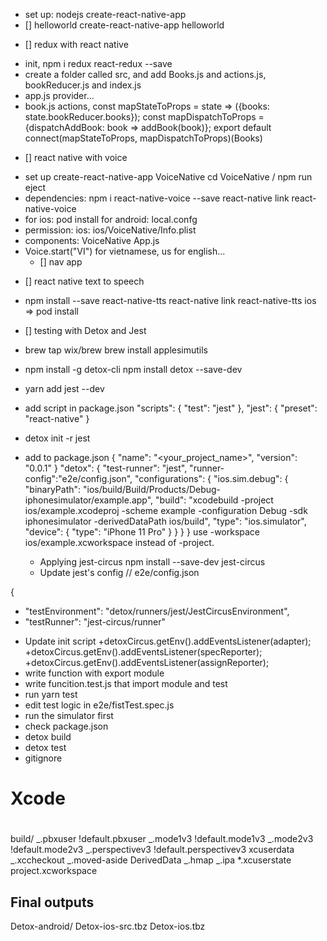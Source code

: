 - set up:
  nodejs
  create-react-native-app
- [] helloworld
  create-react-native-app helloworld

* [] redux with react native

- init, npm i redux react-redux --save
- create a folder called src, and add Books.js and actions.js, bookReducer.js and index.js
- app.js provider...
- book.js
  actions,
  const mapStateToProps = state => ({books: state.bookReducer.books});
  const mapDispatchToProps = {dispatchAddBook: book => addBook(book)};
  export default connect(mapStateToProps, mapDispatchToProps)(Books)

* [] react native with voice

- set up
  create-react-native-app VoiceNative
  cd VoiceNative / npm run eject
- dependencies:
  npm i react-native-voice --save
  react-native link react-native-voice
- for ios: pod install
  for android: local.confg
- permission:
  ios: ios/VoiceNative/Info.plist
- components:
  VoiceNative
  App.js
- Voice.start("VI") for vietnamese, us for english...
  - [] nav app

* [] react native text to speech

- npm install --save react-native-tts
  react-native link react-native-tts
  ios => pod install

* [] testing with Detox and Jest

- brew tap wix/brew
  brew install applesimutils
- npm install -g detox-cli
  npm install detox --save-dev
- yarn add jest --dev
- add script in package.json
  "scripts": {
  "test": "jest"
  },
  "jest": {
  "preset": "react-native"
  }

- detox init -r jest
- add to package.json
  {
  "name": "<your_project_name>",
  "version": "0.0.1"
  }
  "detox": {
  "test-runner": "jest",
  "runner-config":"e2e/config.json",
  "configurations": {
  "ios.sim.debug": {
  "binaryPath": "ios/build/Build/Products/Debug-iphonesimulator/example.app",
  "build": "xcodebuild -project ios/example.xcodeproj -scheme example -configuration Debug -sdk iphonesimulator -derivedDataPath ios/build",
  "type": "ios.simulator",
  "device": {
  "type": "iPhone 11 Pro"
  }
  }
  }
  }
  use -workspace ios/example.xcworkspace instead of -project.

  - Applying jest-circus
    npm install --save-dev jest-circus
  - Update jest's config
    // e2e/config.json

{

<!-- "testEnvironment": "node" -->

- "testEnvironment": "detox/runners/jest/JestCircusEnvironment",
- "testRunner": "jest-circus/runner"

* Update init script
  <!-- -jasmine.getEnv().addReporter(adapter);
  -jasmine.getEnv().addReporter(specReporter);
  -jasmine.getEnv().addReporter(assignReporter); -->
  +detoxCircus.getEnv().addEventsListener(adapter);
  +detoxCircus.getEnv().addEventsListener(specReporter);
  +detoxCircus.getEnv().addEventsListener(assignReporter);
* write function with export module
* write funcition.test.js that import module and test
* run yarn test
* edit test logic in e2e/fistTest.spec.js
* run the simulator first
* check package.json
* detox build
* detox test
* gitignore

# Xcode

#

build/
_.pbxuser
!default.pbxuser
_.mode1v3
!default.mode1v3
_.mode2v3
!default.mode2v3
_.perspectivev3
!default.perspectivev3
xcuserdata
_.xccheckout
_.moved-aside
DerivedData
_.hmap
_.ipa
\*.xcuserstate
project.xcworkspace

## Final outputs

Detox-android/
Detox-ios-src.tbz
Detox-ios.tbz
